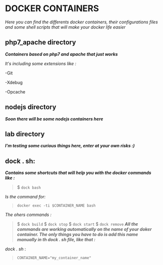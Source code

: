# DOCKER CONTAINERS

*Here you can find the differents docker containers, their configurations files and some shell scripts that will make your docker life easier*

## php7_apache directory

***Containers based on php7 and apache that just works***

*It's including some extensions like :*

  -Git

  -Xdebug

  -Opcache

## nodejs directory

***Soon there will be some nodejs containers here***

## lab directory

***I'm testing some curious things here, enter at your own risks :)***


## dock . sh:

***Contains some shortcuts that will help you with the docker commands like :***

> $ ``dock bash``

*Is the command for:*

> ``docker exec -ti $CONTAINER_NAME bash``

*The ohers commands :*

> $ ``dock build``
> $ ``dock stop``
> $ ``dock start``
> $ ``dock remove``
***All the commands are working automatically on the name of your doker container. The only things you have to do is add this name manually in th dock . sh file, like that :***

*dock . sh* :
> ``CONTAINER_NAME="my_container_name"``
